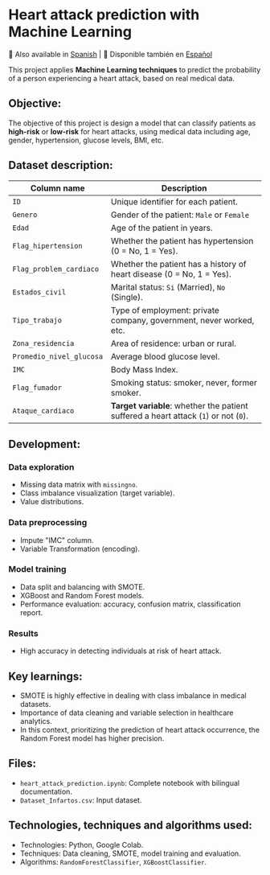 # Heart attack prediction with Machine Learning

📌 Also available in [Spanish](README.es.md) | 📌 Disponible también en [Español](README.es.md)

This project applies **Machine Learning techniques** to predict the probability of a person experiencing a heart attack, based on real medical data.

## Objective:

The objective of this project is design a model that can classify patients as **high-risk** or **low-risk** for heart attacks, using medical data including age, gender, hypertension, glucose levels, BMI, etc.

## Dataset description:

| Column name              | Description                                                                 |
|--------------------------|-----------------------------------------------------------------------------|
| `ID`                     | Unique identifier for each patient.                                         |
| `Genero`                 | Gender of the patient: `Male` or `Female`                |
| `Edad`                   | Age of the patient in years.                                                |
| `Flag_hipertension`      | Whether the patient has hypertension (0 = No, 1 = Yes).                 |
| `Flag_problem_cardiaco`  | Whether the patient has a history of heart disease (0 = No, 1 = Yes).    |
| `Estados_civil`          | Marital status: `Si` (Married), `No` (Single).           |
| `Tipo_trabajo`           | Type of employment: private company, government, never worked, etc.     |
| `Zona_residencia`        | Area of residence: urban or rural.                             |
| `Promedio_nivel_glucosa` | Average blood glucose level.                                                |
| `IMC`                    | Body Mass Index.                                                      |
| `Flag_fumador`           | Smoking status: smoker, never, former smoker.                   |
| `Ataque_cardiaco`        | **Target variable**: whether the patient suffered a heart attack (`1`) or not (`0`). |

## Development:

### **Data exploration**
   - Missing data matrix with `missingno`.
   - Class imbalance visualization (target variable).
   - Value distributions.

### **Data preprocessing**
   - Impute "IMC" column.
   - Variable Transformation (encoding).

### **Model training**
   - Data split and balancing with SMOTE.
   - XGBoost and Random Forest models.
   - Performance evaluation: accuracy, confusion matrix, classification report.

### **Results**
   - High accuracy in detecting individuals at risk of heart attack.

## Key learnings:
- SMOTE is highly effective in dealing with class imbalance in medical datasets.
- Importance of data cleaning and variable selection in healthcare analytics.
- In this context, prioritizing the prediction of heart attack occurrence, the Random Forest model has higher precision.

## Files:
- `heart_attack_prediction.ipynb`: Complete notebook with bilingual documentation.
- `Dataset_Infartos.csv`: Input dataset.

## Technologies, techniques and algorithms used:
- Technologies: Python, Google Colab.
- Techniques: Data cleaning, SMOTE, model training and evaluation.
- Algorithms: `RandomForestClassifier`, `XGBoostClassifier`.